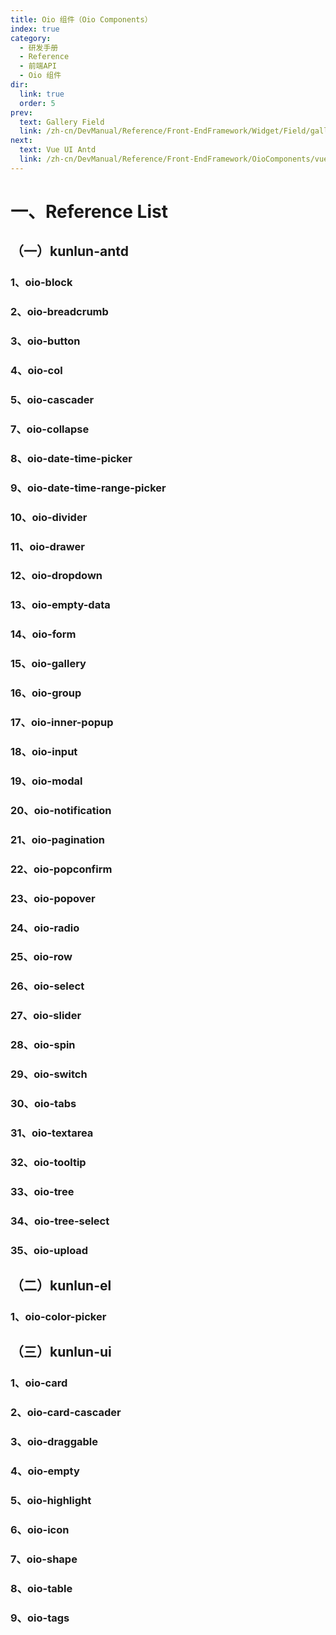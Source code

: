 ```yaml
---
title: Oio 组件（Oio Components）
index: true
category:
  - 研发手册
  - Reference
  - 前端API
  - Oio 组件
dir:
  link: true
  order: 5
prev:
  text: Gallery Field
  link: /zh-cn/DevManual/Reference/Front-EndFramework/Widget/Field/gallery-field.md
next:
  text: Vue UI Antd
  link: /zh-cn/DevManual/Reference/Front-EndFramework/OioComponents/vue-UI-antd.md
---
```

# 一、Reference List

## （一）kunlun-antd

### 1、oio-block

### 2、oio-breadcrumb

### 3、oio-button

### 4、oio-col

### 5、oio-cascader

### 7、oio-collapse

### 8、oio-date-time-picker

### 9、oio-date-time-range-picker

### 10、oio-divider

### 11、oio-drawer

### 12、oio-dropdown

### 13、oio-empty-data

### 14、oio-form

### 15、oio-gallery

### 16、oio-group

### 17、oio-inner-popup

### 18、oio-input

### 19、oio-modal

### 20、oio-notification

### 21、oio-pagination

### 22、oio-popconfirm

### 23、oio-popover

### 24、oio-radio

### 25、oio-row

### 26、oio-select

### 27、oio-slider

### 28、oio-spin

### 29、oio-switch

### 30、oio-tabs

### 31、oio-textarea

### 32、oio-tooltip

### 33、oio-tree

### 34、oio-tree-select

### 35、oio-upload

## （二）kunlun-el

### 1、oio-color-picker

## （三）kunlun-ui

### 1、oio-card

### 2、oio-card-cascader

### 3、oio-draggable

### 4、oio-empty

### 5、oio-highlight

### 6、oio-icon

### 7、oio-shape

### 8、oio-table

### 9、oio-tags

